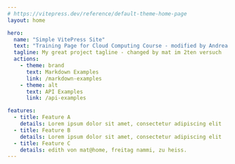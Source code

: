 ```yaml
---
# https://vitepress.dev/reference/default-theme-home-page
layout: home

hero:
  name: "Simple VitePress Site"
  text: "Training Page for Cloud Computing Course - modified by Andrea :)"
  tagline: My great project tagline - changed by mat im 2ten versuch
  actions:
    - theme: brand
      text: Markdown Examples
      link: /markdown-examples
    - theme: alt
      text: API Examples
      link: /api-examples

features:
  - title: Feature A
    details: Lorem ipsum dolor sit amet, consectetur adipiscing elit
  - title: Feature B
    details: Lorem ipsum dolor sit amet, consectetur adipiscing elit
  - title: Feature C
    details: edith von mat@home, freitag nammi, zu heiss.
---
```


